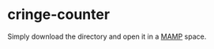 # cringe-counter

Simply download the directory and open it in a [MAMP](https://www.mamp.info/en/downloads/) space.
